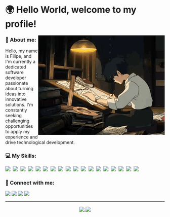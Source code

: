 # 🌍 Hello World, welcome to my profile!

<img width=400 align="right" src="jiro-jiro-horikoshi.gif" />

### 🤵 About me:

<p>
  Hello, my name is Filipe, and I'm currently a dedicated software developer passionate about turning ideas into innovative solutions. I'm constantly seeking challenging opportunities to apply my experience and drive technological development.
</p>

### 💻 My Skills:

<p align="left">
    <img src="https://img.shields.io/badge/HTML5-151515?style=for-the-badge&logo=html5&logoColor=41C9E2">&nbsp;
    <img src="https://img.shields.io/badge/CSS3-151515?style=for-the-badge&logo=css3&logoColor=41C9E2">&nbsp;
    <img src="https://img.shields.io/badge/Python-151515?style=for-the-badge&logo=python&logoColor=41C9E2">&nbsp;
    <img src="https://img.shields.io/badge/MySQL-151515?style=for-the-badge&logo=mysql&logoColor=41C9E2">&nbsp;
    <img src="https://img.shields.io/badge/AWS-151515?style=for-the-badge&logo=amazon-aws&logoColor=41C9E2">&nbsp;
    <img src="https://img.shields.io/badge/PostgreSQL-151515?style=for-the-badge&logo=postgresql&logoColor=41C9E2">&nbsp;
    <img src="https://img.shields.io/badge/Docker-151515?style=for-the-badge&logo=docker&logoColor=41C9E2">&nbsp;
    <img src="https://img.shields.io/badge/JavaScript-151515?style=for-the-badge&logo=javascript&logoColor=41C9E2">&nbsp;
    <img src="https://img.shields.io/badge/Java-151515?style=for-the-badge&logo=java&logoColor=41C9E2">&nbsp;
    <img src="https://img.shields.io/badge/TypeScript-151515?style=for-the-badge&logo=typescript&logoColor=41C9E2">&nbsp;
    <img src="https://img.shields.io/badge/Node.js-151515?style=for-the-badge&logo=node.js&logoColor=41C9E2">&nbsp;
    <img src="https://img.shields.io/badge/React-151515?style=for-the-badge&logo=react&logoColor=41C9E2">&nbsp;
    <img src="https://img.shields.io/badge/Git-151515?style=for-the-badge&logo=git&logoColor=41C9E2">&nbsp;
    <img src="https://img.shields.io/badge/Github-151515?style=for-the-badge&logo=Github&logoColor=41C9E2">&nbsp;
    <img src="https://img.shields.io/badge/Yarn-151515?style=for-the-badge&logo=yarn&logoColor=41C9E2">&nbsp;
    <img src="https://img.shields.io/badge/NPM-151515?style=for-the-badge&logo=npm&logoColor=41C9E2">&nbsp;
    <img src="https://img.shields.io/badge/MongoDB-151515?style=for-the-badge&logo=mongodb&logoColor=41C9E2">&nbsp;
    <img src="https://img.shields.io/badge/Linux-151515?style=for-the-badge&logo=linux&logoColor=41C9E2">&nbsp;
</p>

### 🔗 Connect with me:
<p>
  <a href="https://www.linkedin.com/in/filipe-colla"><img src="https://img.shields.io/badge/LinkedIn-151515?style=for-the-badge&logo=linkedin&logoColor=41C9E2"/></a>
  <a href="mailto:filipe10colla@gmail.com"><img src="https://img.shields.io/badge/Gmail-151515?style=for-the-badge&logo=gmail&logoColor=41C9E2"/></a>
  <a href="https://www.instagram.com/fi.colla/"><img src="https://img.shields.io/badge/Instagram-151515?style=for-the-badge&logo=instagram&logoColor=41C9E2"/></a>
  <a href="https://x.com/CollaFilipe"><img src="https://img.shields.io/badge/Twitter-151515?style=for-the-badge&logo=x&logoColor=41C9E2"/></a>
</p>

<hr>

<div align="center">
  <a href="https://github.com/collafilipe/github-readme-stats">
    <img height=150 align="center" src="https://github-readme-stats.vercel.app/api?username=collafilipe&theme=react&show_icons=true" />
  </a>
  <a href="https://github.com/collafilipe/convoychat">
    <img height=150 align="center" src="https://github-readme-stats.vercel.app/api/top-langs?username=collafilipe&layout=compact&langs_count=8&card_width=320&theme=react" />
  </a>
</div>
